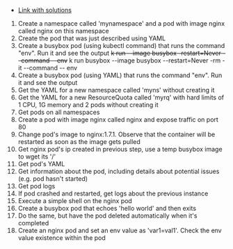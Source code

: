 - [Link with solutions](https://github.com/dgkanatsios/CKAD-exercises/blob/master/a.core_concepts.md)
1. Create a namespace called 'mynamespace' and a pod with image nginx called nginx on this namespace
2. Create the pod that was just described using YAML
3. Create a busybox pod (using kubectl command) that runs the command "env". Run it and see the output
   ~~k run --image busybox -restart=Never --command --env~~ 
   k run busybox --image busybox --restart=Never -rm -it --command -- env
4. Create a busybox pod (using YAML) that runs the command "env". Run it and see the output
5. Get the YAML for a new namespace called 'myns' without creating it
6. Get the YAML for a new ResourceQuota called 'myrq' with hard limits of 1 CPU, 1G memory and 2 pods without creating it
7. Get pods on all namespaces
10. Create a pod with image nginx called nginx and expose traffic on port 80
11. Change pod's image to nginx:1.7.1. Observe that the container will be restarted as soon as the image gets pulled
12. Get nginx pod's ip created in previous step, use a temp busybox image to wget its '/'
13. Get pod's YAML
14. Get information about the pod, including details about potential issues (e.g. pod hasn't started)
15. Get pod logs
16. If pod crashed and restarted, get logs about the previous instance
17. Execute a simple shell on the nginx pod
18. Create a busybox pod that echoes 'hello world' and then exits
19. Do the same, but have the pod deleted automatically when it's completed
20. Create an nginx pod and set an env value as 'var1=val1'. Check the env value existence within the pod